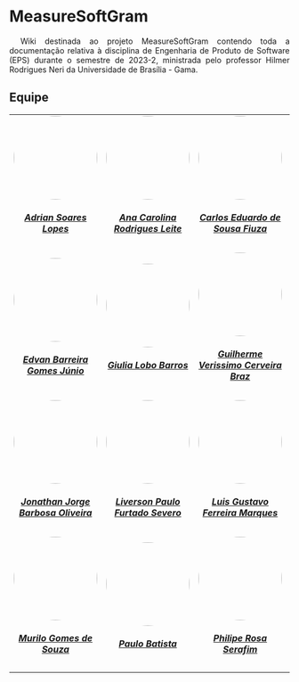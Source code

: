 # MeasureSoftGram

<p align="justify" style="text-indent: 20px">
    Wiki destinada ao projeto MeasureSoftGram contendo toda a documentação relativa à disciplina de Engenharia de Produto de Software (EPS) durante o semestre de 2023-2, ministrada pelo professor Hilmer Rodrigues Neri da Universidade de Brasília - Gama.
</p>

## Equipe

<center>

<table style="margin-left: auto; margin-right: auto;">
    <tr>
        <td align="center">
            <a href="https://github.com/SwampTG ">
                <img style="border-radius: 50%;" src="https://github.com/SwampTG.png" width="150px;"/>
                <h5 class="text-center">Adrian Soares Lopes</h5>
            </a>
        </td>
        <td align="center">
            <a href="https://github.com/AnaCarolinaRodriguesLeite">
                <img style="border-radius: 50%;" src="https://github.com/AnaCarolinaRodriguesLeite.png" width="150px;"/>
                <h5 class="text-center">Ana Carolina Rodrigues Leite</h5>
            </a>
        </td>
        <td align="center">
            <a href="https://github.com/CarlosFiuza">
                <img style="border-radius: 50%;" src="https://github.com/CarlosFiuza.png" width="150px;"/>
                <h5 class="text-center">Carlos Eduardo de Sousa Fiuza</h5>
            </a>
        </td>
        <td align="center">
            <a href="https://github.com/DaviMatheus">
                <img style="border-radius: 50%;" src="https://github.com/DaviMatheus.png" width="150px;"/>
                <h5 class="text-center">Davi Matheus da Rocha de Oliveira</h5>
            </a>
        </td>
        </tr>
        <td align="center">
            <a href="https://github.com/eddie-gomes">
                <img style="border-radius: 50%;" src="https://github.com/eddie-gomes.png" width="150px;"/>
                <h5 class="text-center">Edvan Barreira Gomes Júnio</h5>
            </a>
        </td>
        <td align="center">
            <a href="https://github.com/Giuulob89">
                <img style="border-radius: 50%;" src="https://github.com/Giuulob89.png" width="150px;"/>
                <h5 class="text-center">Giulia Lobo Barros</h5>
            </a>
        </td>
        <td align="center">
            <a href="https://github.com/GuilhermeBraz">
                <img style="border-radius: 50%;" src="https://github.com/GuilhermeBraz.png" width="150px;"/>
                <h5 class="text-center">Guilherme Verissimo Cerveira Braz</h5>
            </a>
        </td>
        <td align="center">
            <a href="https://github.com/igorq937">
                <img style="border-radius: 50%;" src="https://github.com/igorq937.png" width="150px;"/>
                <h5 class="text-center">Igor Queiroz Lima</h5>
            </a>
        </td>
    </tr>
    <tr>
        <td align="center">
            <a href="https://github.com/Jonathan-Oliveira">
                <img style="border-radius: 50%;" src="https://github.com/Jonathan-Oliveira.png" width="150px;"/>
                <h5 class="text-center">Jonathan Jorge Barbosa Oliveira</h5>
            </a>
        </td>
        <td align="center">
            <a href="https://github.com/liversonp">
                <img style="border-radius: 50%;" src="https://github.com/liversonp.png" width="150px;"/>
                <h5 class="text-center">Liverson Paulo Furtado Severo</h5>
            </a>
        </td>
        <td align="center">
            <a href="https://github.com/luisgfmarques">
                <img style="border-radius: 50%;" src="https://github.com/luisgfmarques.png" width="150px;"/>
                <h5 class="text-center">Luis Gustavo Ferreira Marques</h5>
            </a>
        </td>
        <td align="center">
            <a href="https://github.com/marcosgtavares">
                <img style="border-radius: 50%;" src="https://github.com/marcosgtavares.png" width="150px;"/>
                <h5 class="text-center">Marcos Gabriel Tavares</h5>
            </a>
        </td>
    </tr>
    <tr>
        <td align="center">
            <a href="https://github.com/murilogds">
                <img style="border-radius: 50%;" src="https://github.com/murilogds.png" width="150px;"/>
                <h5 class="text-center">Murilo Gomes de Souza</h5>
            </a>
        </td>
        <td align="center">
            <a href="https://github.com/higton">
                <img style="border-radius: 50%;" src="https://github.com/higton.png" width="150px;"/>
                <h5 class="text-center">Paulo Batista</h5>
            </a>
        </td>
        <td align="center">
            <a href="https://github.com/philipeserafim">
                <img style="border-radius: 50%;" src="https://github.com/philipeserafim.png" width="150px;"/>
                <h5 class="text-center">Philipe Rosa Serafim</h5>
            </a>
        </td>
        <td align="center">
            <a href="https://github.com/WashingtonBispo">
                <img style="border-radius: 50%;" src="https://github.com/WashingtonBispo.png" width="150px;"/>
                <h5 class="text-center">Washington Bispo Arishita Júnior </h5>
            </a>
        </td>
    </tr>

</table>

</center>
